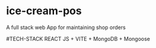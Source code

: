 # ice-cream-pos
A full stack web App for maintaining shop orders

#TECH-STACK
REACT JS + VITE + MongoDB + Mongoose
